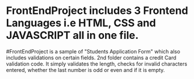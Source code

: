 # FrontEndProject includes 3 Frontend Languages i.e HTML, CSS and JAVASCRIPT all in one file. 
#FrontEndProject is a sample of "Students Application Form" which also includes validations on certain fields. 
2nd folder contains a credit Card validation code.
It simply validates the length, checks for invalid characters entered, whether the last number is odd or even and if it is empty.  
